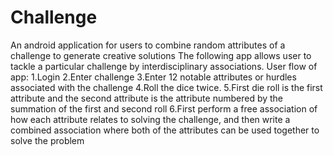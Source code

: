 # Challenge
An android application for users to combine random attributes of a challenge to generate creative solutions
The following app allows user to tackle a particular challenge by interdisciplinary associations. User flow of app:
1.Login
2.Enter challenge
3.Enter 12 notable attributes or hurdles associated with the challenge
4.Roll the dice twice.
5.First die roll is the first attribute and the second attribute is the attribute numbered by the summation of the first and second roll
6.First perform a free association of how each attribute relates to solving the challenge, and then write a combined association where both of the attributes can be used together to solve the problem
